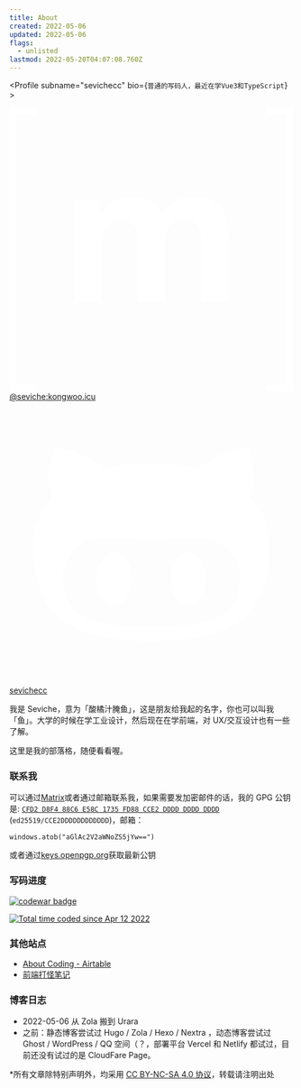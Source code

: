 ```yaml
---
title: About
created: 2022-05-06
updated: 2022-05-06
flags:
  - unlisted
lastmod: 2022-05-20T04:07:08.760Z
---
```


<script lang="ts">
  import Profile from '$lib/components/extra/profile.svelte'
</script>

<Profile subname="sevichecc" bio={`普通的写码人，最近在学Vue3和TypeScript`} >

<div class="flex flex-col md:flex-row gap-4 mt-4">
<a href="https://matrix.to/#/@seviche:kongwoo.icu" rel="noopener external" target="_blank" class="group flex-1 relative overflow-hidden btn btn-block normal-case border-none no-underline bg-[#110019] hover:bg-[#0077B3]">
<svg class="absolute w-16 h-16 left-10 opacity-20 fill-white transform-gpu transition-transform ease-in-out duration-500 group-hover:scale-125" viewBox="0 0 24 24" xmlns="http://www.w3.org/2000/svg"><path fill="#fff" d="M.632.55v22.9H2.28V24H0V0h2.28v.55zm7.043 7.26v1.157h.033a3.312 3.312 0 0 1 1.117-1.024c.433-.245.936-.365 1.5-.365c.54 0 1.033.107 1.481.314c.448.208.785.582 1.02 1.108c.254-.374.6-.706 1.034-.992c.434-.287.95-.43 1.546-.43c.453 0 .872.056 1.26.167c.388.11.716.286.993.53c.276.245.489.559.646.951c.152.392.23.863.23 1.417v5.728h-2.349V11.52c0-.286-.01-.559-.032-.812a1.755 1.755 0 0 0-.18-.66a1.106 1.106 0 0 0-.438-.448c-.194-.11-.457-.166-.785-.166c-.332 0-.6.064-.803.189a1.38 1.38 0 0 0-.48.499a1.946 1.946 0 0 0-.231.696a5.56 5.56 0 0 0-.06.785v4.768h-2.35v-4.8c0-.254-.004-.503-.018-.752a2.074 2.074 0 0 0-.143-.688a1.052 1.052 0 0 0-.415-.503c-.194-.125-.476-.19-.854-.19c-.111 0-.259.024-.439.074c-.18.051-.36.143-.53.282a1.637 1.637 0 0 0-.439.595c-.12.259-.18.6-.18 1.02v4.966H5.46V7.81zm15.693 15.64V.55H21.72V0H24v24h-2.28v-.55z"></path></svg>
  <span class="z-10 !text-white">@seviche:kongwoo.icu</span>
</a>
<a href="https://github.com/sevichecc" rel="noopener external" target="_blank" class="group flex-1 relative overflow-hidden btn btn-block normal-case border-none no-underline bg-[#110019] hover:bg-[#2A3192]">
<svg class="absolute w-16 h-16 right-10 opacity-20 fill-white transform-gpu transition-transform ease-in-out duration-500 group-hover:scale-125" viewBox="0 0 24 24" xmlns="http://www.w3.org/2000/svg"><path fill="#fff" fill-rule="evenodd" d="M20.375 8.174c.163-.4.688-1.987-.163-4.137c0 0-1.312-.413-4.3 1.625c-1.25-.35-2.587-.4-3.912-.4c-1.325 0-2.662.05-3.912.4c-2.988-2.05-4.3-1.625-4.3-1.625c-.85 2.15-.325 3.737-.163 4.137C2.612 9.262 2 10.662 2 12.362c0 6.437 4.162 7.887 9.975 7.887S22 18.799 22 12.362c0-1.7-.613-3.1-1.625-4.188ZM12 19.024c-4.125 0-7.475-.187-7.475-4.187c0-.95.475-1.85 1.275-2.588c1.338-1.225 3.625-.575 6.2-.575c2.588 0 4.85-.65 6.2.575c.813.738 1.275 1.625 1.275 2.588c0 3.987-3.35 4.187-7.475 4.187Zm-3.137-6.262c-.825 0-1.5 1-1.5 2.225s.674 2.237 1.5 2.237c.825 0 1.5-1 1.5-2.237c0-1.238-.675-2.225-1.5-2.225Zm6.274 0c-.825 0-1.5.987-1.5 2.225c0 1.237.675 2.237 1.5 2.237s1.5-1 1.5-2.237c0-1.238-.662-2.225-1.5-2.225Z"></path></svg>
  <span class="z-10 !text-white">sevichecc</span>
</a>
</div>
</Profile>

我是 Seviche，意为「酸橘汁腌鱼」，这是朋友给我起的名字，你也可以叫我「鱼」。大学的时候在学工业设计，然后现在在学前端，对 UX/交互设计也有一些了解。

这里是我的部落格，随便看看喔。

### 联系我

可以通过[Matrix](https://matrix.to/#/@seviche:kongwoo.icu)或者通过邮箱联系我，如果需要发加密邮件的话，我的 GPG 公钥是: [`CFD2 D8F4 88C6 E58C 1735 FD88 CCE2 DDDD DDDD DDDD`](/assets/CCE2DDDDDDDDDDDD.gpg) (`ed25519/CCE2DDDDDDDDDDDD`)，邮箱：

```
windows.atob("aGlAc2V2aWNoZS5jYw==")
```

或者通过[keys.openpgp.org](https://keys.openpgp.org/vks/v1/by-fingerprint/CFD2D8F488C6E58C1735FD88CCE2DDDDDDDDDDDD)获取最新公钥

### 写码进度

<a href='https://www.codewars.com/users/sevichecc'><img src='https://www.codewars.com/users/sevichecc/badges/micro?theme=light' alt='codewar badge'/></a>

<a href="https://wakatime.com/@75cfdcbc-7bca-41ef-90d1-b47d27818b7d"><img src="https://wakatime.com/badge/user/75cfdcbc-7bca-41ef-90d1-b47d27818b7d.svg?style=social" alt="Total time coded since Apr 12 2022" /></a>

### 其他站点

- [About Coding - Airtable](https://airtable.com/shrPHGWAGI8JypL16/tblEvtThXHNBMQ8lW)
- [前端打怪笔记](https://book.seviche.cc)

### 博客日志

- 2022-05-06 从 Zola 搬到 Urara
- 之前：静态博客尝试过 Hugo / Zola / Hexo / Nextra ，动态博客尝试过 Ghost / WordPress / QQ 空间（？，部署平台 Vercel 和 Netlify 都试过，目前还没有试过的是 CloudFare Page。

\*所有文章除特别声明外，均采用 [CC BY-NC-SA 4.0 协议](https://creativecommons.org/licenses/by-nc-sa/4.0/deed.zh)，转载请注明出处
